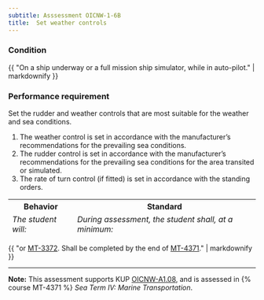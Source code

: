 ```yaml
---
subtitle: Asssessment OICNW-1-6B
title:  Set weather controls
---
```




### Condition

{{ "On a ship underway or a full mission ship simulator, while in auto-pilot." | markdownify }}

### Performance requirement 

<table width='100%' class='Guidelines'>
 <thead>
 <tr>
     <th class='thirty'>Behavior</th>
     <th class='seventy'>Standard</th>
 </tr>
 <tr>
     <td><em>The student will:</em></td>
     <td><em>During assessment, the student shall, at a minimum:</em></td>
 </tr>
 </thead>
 <tbody>


<!--rowstart-->

Set the rudder and weather controls that are most suitable for the weather and sea conditions.

<!--cellbreak-->

1. The weather control is set in accordance with the manufacturer’s recommendations for the prevailing sea conditions.
2. The rudder control is set in accordance with the manufacturer’s recommendations for the prevailing sea conditions for the area transited or simulated.
3. The rate of turn control (if fitted) is set in accordance with the standing orders.

<!--rowend-->


 </tbody>
 </table>

{{ "or [MT-3372](mt-3372). Shall be completed by the end of [MT-4371](mt-4371)." | markdownify }}


*****

**Note:** This assessment supports KUP [OICNW-A1.08]({{site.baseurl}}/tables/21.html#OICNW-A1.08), and is assessed in  {% course  MT-4371 %}  *Sea Term IV: Marine Transportation*. 

